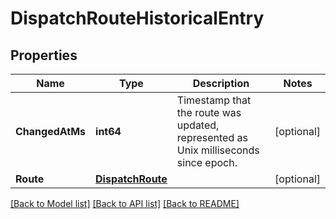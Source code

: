 # DispatchRouteHistoricalEntry

## Properties
Name | Type | Description | Notes
------------ | ------------- | ------------- | -------------
**ChangedAtMs** | **int64** | Timestamp that the route was updated, represented as Unix milliseconds since epoch. | [optional] 
**Route** | [**DispatchRoute**](DispatchRoute.md) |  | [optional] 

[[Back to Model list]](../README.md#documentation-for-models) [[Back to API list]](../README.md#documentation-for-api-endpoints) [[Back to README]](../README.md)


